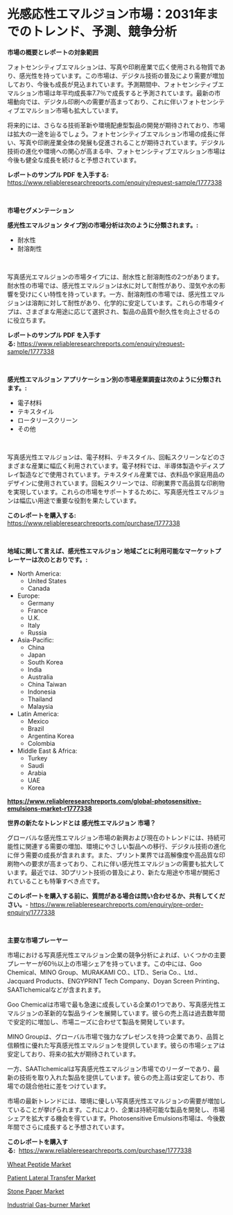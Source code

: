 <p><h1>光感応性エマルジョン市場：2031年までのトレンド、予測、競争分析</h1></p><p><strong>市場の概要とレポートの対象範囲</strong></p>
<p><p>フォトセンシティブエマルションは、写真や印刷産業で広く使用される物質であり、感光性を持っています。この市場は、デジタル技術の普及により需要が増加しており、今後も成長が見込まれています。予測期間中、フォトセンシティブエマルション市場は年平均成長率7.7％で成長すると予測されています。最新の市場動向では、デジタル印刷への需要が高まっており、これに伴いフォトセンシティブエマルション市場も拡大しています。</p><p>将来的には、さらなる技術革新や環境配慮型製品の開発が期待されており、市場は拡大の一途を辿るでしょう。フォトセンシティブエマルション市場の成長に伴い、写真や印刷産業全体の発展も促進されることが期待されています。デジタル技術の進化や環境への関心が高まる中、フォトセンシティブエマルション市場は今後も健全な成長を続けると予想されています。</p></p>
<p><strong>レポートのサンプル PDF を入手する:</strong> <a href="https://www.reliableresearchreports.com/enquiry/request-sample/1777338">https://www.reliableresearchreports.com/enquiry/request-sample/1777338</a></p>
<p>&nbsp;</p>
<p><strong>市場セグメンテーション</strong></p>
<p><strong>感光性エマルジョン タイプ別の市場分析は次のように分類されます。:</strong></p>
<p><ul><li>耐水性</li><li>耐溶剤性</li></ul></p>
<p>&nbsp;</p>
<p><p>写真感光エマルジョンの市場タイプには、耐水性と耐溶剤性の2つがあります。耐水性の市場では、感光性エマルジョンは水に対して耐性があり、湿気や水の影響を受けにくい特性を持っています。一方、耐溶剤性の市場では、感光性エマルジョンは溶剤に対して耐性があり、化学的に安定しています。これらの市場タイプは、さまざまな用途に応じて選択され、製品の品質や耐久性を向上させるのに役立ちます。</p></p>
<p><strong>レポートのサンプル PDF を入手する:</strong>&nbsp;<a href="https://www.reliableresearchreports.com/enquiry/request-sample/1777338">https://www.reliableresearchreports.com/enquiry/request-sample/1777338</a></p>
<p>&nbsp;</p>
<p><strong> 感光性エマルジョン アプリケーション別の市場産業調査は次のように分類されます。:</strong></p>
<p><ul><li>電子材料</li><li>テキスタイル</li><li>ロータリースクリーン</li><li>その他</li></ul></p>
<p>&nbsp;</p>
<p><p>写真感光性エマルジョンは、電子材料、テキスタイル、回転スクリーンなどのさまざまな産業に幅広く利用されています。電子材料では、半導体製造やディスプレイ製造などで使用されています。テキスタイル産業では、衣料品や家庭用品のデザインに使用されています。回転スクリーンでは、印刷業界で高品質な印刷物を実現しています。これらの市場をサポートするために、写真感光性エマルジョンは幅広い用途で重要な役割を果たしています。</p></p>
<p><strong>このレポートを購入する:</strong>&nbsp; <a href="https://www.reliableresearchreports.com/purchase/1777338">https://www.reliableresearchreports.com/purchase/1777338</a></p>
<p>&nbsp;</p>
<p><strong>地域に関して言えば、感光性エマルジョン 地域ごとに利用可能なマーケットプレーヤーは次のとおりです。:</strong></p>
<p><ul>
    <li>
        North America:
        <ul>
            <li>United States</li>
            <li>Canada</li>
        </ul>
    </li>
    <li>
        Europe:
        <ul>
            <li>Germany</li>
            <li>France</li>
            <li>U.K.</li>
            <li>Italy</li>
            <li>Russia</li>
        </ul>
    </li>
    <li>
        Asia-Pacific:
        <ul>
            <li>China</li>
            <li>Japan</li>
            <li>South Korea</li>
            <li>India</li>
            <li>Australia</li>
            <li>China Taiwan</li>
            <li>Indonesia</li>
            <li>Thailand</li>
            <li>Malaysia</li>
        </ul>
    </li>
    <li>
        Latin America:
        <ul>
            <li>Mexico</li>
            <li>Brazil</li>
            <li>Argentina Korea</li>
            <li>Colombia</li>
        </ul>
    </li>
    <li>
        Middle East & Africa:
        <ul>
            <li>Turkey</li>
            <li>Saudi</li>
            <li>Arabia</li>
            <li>UAE</li>
            <li>Korea</li>
        </ul>
    </li>
    </ul></p>
<p><strong><a href="https://www.reliableresearchreports.com/global-photosensitive-emulsions-market-r1777338">https://www.reliableresearchreports.com/global-photosensitive-emulsions-market-r1777338</a></strong>&nbsp;</p>
<p><strong>世界の新たなトレンドとは 感光性エマルジョン 市場？</strong></p>
<p><p>グローバルな感光性エマルジョン市場の新興および現在のトレンドには、持続可能性に関連する需要の増加、環境にやさしい製品への移行、デジタル技術の進化に伴う需要の成長が含まれます。また、プリント業界では高解像度や高品質な印刷物への要求が高まっており、これに伴い感光性エマルジョンの需要も拡大しています。最近では、3Dプリント技術の普及により、新たな用途や市場が開拓されていることも特筆すべき点です。</p></p>
<p><strong>このレポートを購入する前に、質問がある場合は問い合わせるか、共有してください。</strong>- <a href="https://www.reliableresearchreports.com/enquiry/pre-order-enquiry/1777338">https://www.reliableresearchreports.com/enquiry/pre-order-enquiry/1777338</a></p>
<p>&nbsp;</p>
<p><strong>主要な市場プレーヤー</strong></p>
<p><p>市場における写真感光性エマルジョン企業の競争分析によれば、いくつかの主要プレーヤーが60％以上の市場シェアを持っています。この中には、Goo Chemical、MINO Group、MURAKAMI CO.、LTD.、Seria Co.、Ltd.、Jacquard Products、ENGYPRINT Tech Company、Doyan Screen Printing、SAATIchemicalなどが含まれます。</p><p>Goo Chemicalは市場で最も急速に成長している企業の1つであり、写真感光性エマルジョンの革新的な製品ラインを展開しています。彼らの売上高は過去数年間で安定的に増加し、市場ニーズに合わせて製品を開発しています。</p><p>MINO Groupは、グローバル市場で強力なプレゼンスを持つ企業であり、品質と信頼性に優れた写真感光性エマルジョンを提供しています。彼らの市場シェアは安定しており、将来の拡大が期待されています。</p><p>一方、SAATIchemicalは写真感光性エマルジョン市場でのリーダーであり、最新の技術を取り入れた製品を提供しています。彼らの売上高は安定しており、市場での競合他社に差をつけています。</p><p>市場の最新トレンドには、環境に優しい写真感光性エマルジョンの需要が増加していることが挙げられます。これにより、企業は持続可能な製品を開発し、市場シェアを拡大する機会を得ています。Photosensitive Emulsions市場は、今後数年間でさらに成長すると予想されています。</p></p>
<p><strong>このレポートを購入する:</strong>&nbsp;&nbsp;<a href="https://www.reliableresearchreports.com/purchase/1777338">https://www.reliableresearchreports.com/purchase/1777338</a></p>
<p><p><a href="https://www.linkedin.com/pulse/wheat-peptide-market-offer-valuable-insights-size-share-trends-fjlne?trackingId=y7b6kyzBsswVwzCaantLkw%3D%3D">Wheat Peptide Market</a></p><p><a href="https://github.com/kufem1/Market-Research-Report-List-2/blob/main/patient-lateral-transfer-market.md">Patient Lateral Transfer Market</a></p><p><a href="https://github.com/singletonthaxterkelliehr2df/Market-Research-Report-List-2/blob/main/stone-paper-market.md">Stone Paper Market</a></p><p><a href="https://www.linkedin.com/pulse/industrial-gas-burner-market-research-report-forecasted-period-eoyce?trackingId=WDR8YI4k7nVJ7480nCu9cA%3D%3D">Industrial Gas-burner Market</a></p></p>